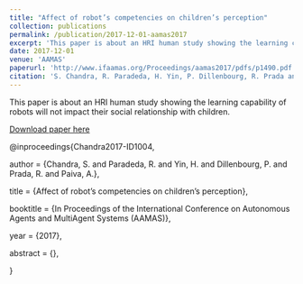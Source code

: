 ```yaml
---
title: "Affect of robot’s competencies on children’s perception"
collection: publications
permalink: /publication/2017-12-01-aamas2017
excerpt: 'This paper is about an HRI human study showing the learning capability of robots will not impact their social relationship with children.'
date: 2017-12-01
venue: 'AAMAS'
paperurl: 'http://www.ifaamas.org/Proceedings/aamas2017/pdfs/p1490.pdf'
citation: 'S. Chandra, R. Paradeda, H. Yin, P. Dillenbourg, R. Prada and A. Paiva, Affect of robot’s competencies on children’s perception, In Proceedings of the International Conference on Autonomous Agents and MultiAgent Systems (AAMAS). São Paulo, Brazil, 2017.'
---
```

This paper is about an HRI human study showing the learning capability of robots will not impact their social relationship with children.

[Download paper here](http://www.ifaamas.org/Proceedings/aamas2017/pdfs/p1490.pdf)


@inproceedings{Chandra2017-ID1004,

  author       = {Chandra, S.  and Paradeda, R.  and Yin, H. and Dillenbourg, P. and Prada, R. and Paiva, A.},

  title        = {Affect of robot’s competencies on children’s perception},

  booktitle = {In Proceedings of the International Conference on Autonomous Agents and MultiAgent Systems (AAMAS)},

  year         = {2017},

  abstract     = {},

}